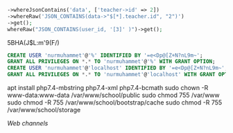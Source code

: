 ```php
->whereJsonContains('data', ['teacher->id' => 2])
->whereRaw('JSON_CONTAINS(data->"$[*].teacher.id", "2")')
->get();
whereRaw("JSON_CONTAINS(user_id, '[3]' )")->get();
```

5BHA(J$L:m'9(F/)

```sql
CREATE USER 'nurmuhammet'@'%' IDENTIFIED BY '=e<Dp@[Z+N?nL9m~';
GRANT ALL PRIVILEGES ON *.* TO 'nurmuhammet'@'%' WITH GRANT OPTION;
CREATE USER 'nurmuhammet'@'localhost' IDENTIFIED BY '=e<Dp@[Z+N?nL9m~';
GRANT ALL PRIVILEGES ON *.* TO 'nurmuhammet'@'localhost' WITH GRANT OPTION;
```

apt install php7.4-mbstring php7.4-xml php7.4-bcmath
sudo chown -R www-data:www-data /var/www/school/public
sudo chmod 755 /var/www
sudo chmod -R 755 /var/www/school/bootstrap/cache
sudo chmod -R 755 /var/www/school/storage

*Web channels*

